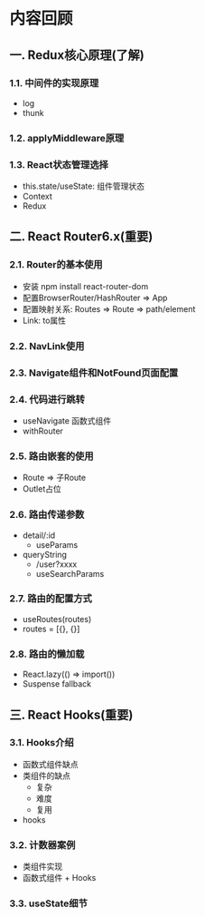 # 内容回顾

## 一. Redux核心原理(了解)

### 1.1. 中间件的实现原理

* log
* thunk



### 1.2. applyMiddleware原理





### 1.3. React状态管理选择

* this.state/useState: 组件管理状态
* Context
* Redux





## 二. React Router6.x(重要)

### 2.1. Router的基本使用

* 安装 npm install react-router-dom
* 配置BrowserRouter/HashRouter => App
* 配置映射关系: Routes => Route => path/element
* Link: to属性





### 2.2. NavLink使用





### 2.3. Navigate组件和NotFound页面配置





### 2.4. 代码进行跳转

* useNavigate 函数式组件
* withRouter





### 2.5. 路由嵌套的使用

* Route => 子Route
* Outlet占位





### 2.6. 路由传递参数

* detail/:id
  * useParams
* queryString
  * /user?xxxx
  * useSearchParams



### 2.7. 路由的配置方式

* useRoutes(routes)
* routes = [{}, {}]





### 2.8. 路由的懒加载

* React.lazy(() => import())
* Suspense fallback







## 三. React Hooks(重要)

### 3.1. Hooks介绍

* 函数式组件缺点
* 类组件的缺点
  * 复杂
  * 难度
  * 复用
* hooks





### 3.2. 计数器案例

* 类组件实现
* 函数式组件 + Hooks





### 3.3. useState细节

